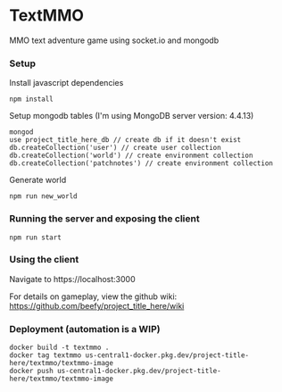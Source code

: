 # TextMMO
MMO text adventure game using socket.io and mongodb

### Setup

Install javascript dependencies
```
npm install
```

Setup mongodb tables (I'm using MongoDB server version: 4.4.13)
```
mongod
use project_title_here_db // create db if it doesn't exist
db.createCollection('user') // create user collection
db.createCollection('world') // create environment collection
db.createCollection('patchnotes') // create environment collection
```

Generate world
```
npm run new_world
```

### Running the server and exposing the client

```
npm run start
```

### Using the client

Navigate to https://localhost:3000

For details on gameplay, view the github wiki: https://github.com/beefy/project_title_here/wiki

### Deployment (automation is a WIP)

```
docker build -t textmmo .
docker tag textmmo us-central1-docker.pkg.dev/project-title-here/textmmo/textmmo-image
docker push us-central1-docker.pkg.dev/project-title-here/textmmo/textmmo-image
```

